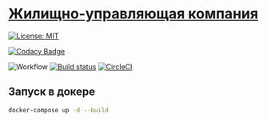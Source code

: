 # [Жилищно-управляющая компания](https://hmc-rb-labs2.azurewebsites.net/)

[![License: MIT](https://img.shields.io/badge/License-MIT-yellow.svg)](./LICENSE)

[![Codacy Badge](https://app.codacy.com/project/badge/Grade/5757a8f2138c40a1a2812c9f501be75f)](https://www.codacy.com/gh/RB-Labs/HMC/dashboard?utm_source=github.com&amp;utm_medium=referral&amp;utm_content=RB-Labs/HMC&amp;utm_campaign=Badge_Grade)

![Workflow](https://github.com/RB-Labs/HMC/actions/workflows/dotnet.yml/badge.svg)
[![Build status](https://ci.appveyor.com/api/projects/status/8so83kwkhrkg2ofl?svg=true)](https://ci.appveyor.com/project/arusskina/hmc)
[![CircleCI](https://circleci.com/gh/RB-Labs/HMC.svg?style=svg)](https://circleci.com/gh/RB-Labs/HMC)

Запуск в докере
---------------
```bash
docker-compose up -d --build
```


